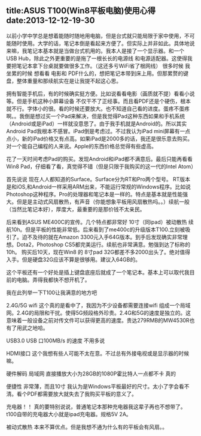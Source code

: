 title:ASUS T100(Win8平板电脑)使用心得
date:2013-12-12-19-30
---
以前小学中学总是想着能随时随地用电脑，但是台式就只能局限于家中使用，不可能随时使用。大学的话，笔记本倒是看起来方便了。但实际上并非如此。具体地说来嘛，我笔记本基本就是当做台式机用的。我本人是接了一个显示器。和一个USB Hub，除此之外更重要的是拖了一根长长的电源线 和电源适配器。这使得我要把笔记本拿下台桌就要做很多工作。（这还多亏WiFi省了根网线） 很多时候 我坐累的时候 想看看 电影和 PDF什么的，想把笔记本带到床上用。但那累赘的键盘，整体重量和那续航实在是让我提不起这心思。
<!--more-->
拥有智能手机后，有的时候确实挺方便。比如说看看电影（画质就不提）看看小说等。但是手机这种小屏幕设备 不仅干不了正经事。而且看PDF还是个硬伤，根本就不行。字体小的很。看的时候还要放大。也不知道自己看的进度。蛋疼不蛋疼啊。。我倒是想过买一个Pad来解决，但是我觉得Pad这种东西如果和手机系统（Android或是iPad）一样就没意思了。由于我手机就是Android的。所以其实Android Pad我根本不感冒。iPad倒是考虑过。不过我认为iPad mini屏幕有一点点小，新的iPad价格又有点高。如果iPad是2000多的话，我还是很乐意去购买。对一个能自己编程的人来说。Apple的东西价格总觉得有些虚高。

花了一天时间考虑Pad的购买。发现Android和iPad都不满意后。最后只能再看看Win8 Pad，仔细看了看，真觉得不错（但是只限于我购买的这一代的Intel Atom）

首先说说 现在人人都知道的Surface。Surface分为RT和Pro两个型号。 RT版本是和iOS,和Android一样采用ARM出来，不能运行常规的Windows程序。比如说Photoshop这种程序。Pro的处理器和笔记本是一样的。特点是基本就是性能强大。但是是主动式风扇散热，有声音（你能想象平板用风扇散热吗。。）续航一般（当然比笔记本好），厚度大，最重要的是那价钱不太亲民。

后来看到ASUS ME400C的宣传。几个特点都非常好 10寸（同ipad）被动散热 续航10h。但是平板的性能非常低。后来看到了me400c的升级版本T100.立刻被吸引了。迫不及待的就在Amazon 3300元入手64G版本。到手后发现确实非常理想。Dota2，Photoshop CS5都完美运行。续航也非常满意。勉强到达了标称的10h。
购买后10天，现在Win8 的 8寸pad 32G都差不多2000出头了。绝对值得入手。但是硬盘32G应该不算是很够用。建议入64GB的。

这个平板还有一个好处是插上键盘底座后就成了一个笔记本。基本上可以取代我目前的电脑。弄得我都快不想开机了。

我在此列举一下T100让我满意的地方吧

2.4G/5G wifi
这个真的是看中了，我因为不少设备都需要连接wifi 组成一个局域网。2.4G的局限和干扰。使得5G频段格外珍贵。2.4G和5G的速度是独立的。这意味着一般设备之前对传文件可以获得更高的速度。贵达279RMB的MW4530R也有了用武之地哈。

USB3.0
USB 口100MB/s 的速度 不用多说

HDMI接口
这个我想有些人可能不太在意。不过总有外接电视或是显示器的时候嘛。

硬件解码
局域网 直接播放大小为28GB的1080P霍比特人一点都不卡 真的

便捷性
非常薄，而且10寸 我认为是Windows平板最好的尺寸。太小了字会看不清。看个PDF都需要放大就失去了我购买平板的意义了。

充电器！！
真的要特别说说，普通笔记本那种充电器我这辈子再也不想带了。t100自带的充电器大小就是ipad充电器。规格5V 2A。

被动式散热
本来不算优点。但是我想不通为什么有的平板会有风扇。。